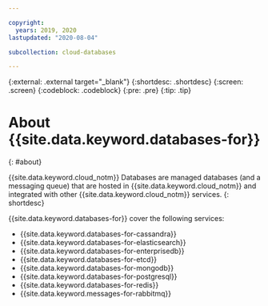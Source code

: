 ```yaml
---

copyright:
  years: 2019, 2020
lastupdated: "2020-08-04"

subcollection: cloud-databases

---
```


{:external: .external target="_blank"}
{:shortdesc: .shortdesc}
{:screen: .screen}
{:codeblock: .codeblock}
{:pre: .pre}
{:tip: .tip}

# About {{site.data.keyword.databases-for}}
{: #about}

{{site.data.keyword.cloud_notm}} Databases are managed databases (and a messaging queue) that are hosted in {{site.data.keyword.cloud_notm}} and integrated with other {{site.data.keyword.cloud_notm}} services. 
{: shortdesc}

{{site.data.keyword.databases-for}} cover the following services:
- {{site.data.keyword.databases-for-cassandra}}
- {{site.data.keyword.databases-for-elasticsearch}}
- {{site.data.keyword.databases-for-enterprisedb}}
- {{site.data.keyword.databases-for-etcd}}
- {{site.data.keyword.databases-for-mongodb}}
- {{site.data.keyword.databases-for-postgresql}}
- {{site.data.keyword.databases-for-redis}}
- {{site.data.keyword.messages-for-rabbitmq}}

